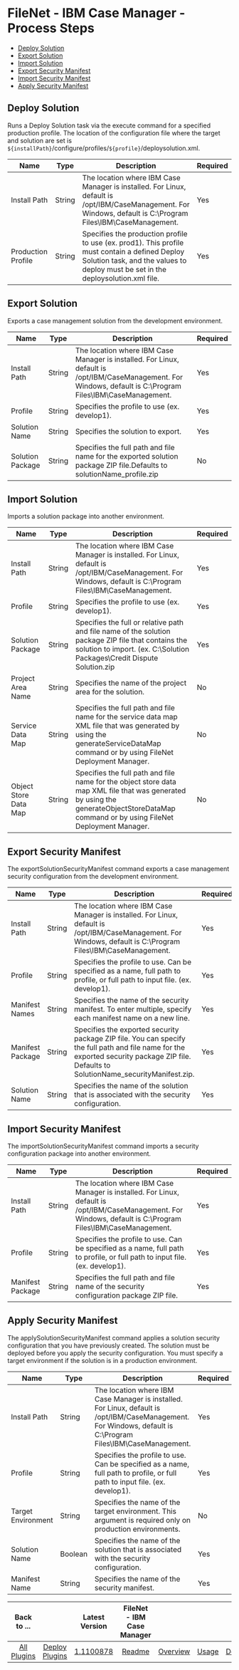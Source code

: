 
# FileNet - IBM Case Manager - Process Steps


* [Deploy Solution](#deploy)
* [Export Solution](#export_solution)
* [Import Solution](#import_solution)
* [Export Security Manifest](#export_security)
* [Import Security Manifest](#import_security)
* [Apply Security Manifest](#apply_security)


## Deploy Solution

Runs a Deploy Solution task via the execute command for a specified production profile. The location of the configuration file where the target and solution are set is ``${installPath}``/configure/profiles/``${profile}``/deploysolution.xml.


| Name | Type | Description                                                                                                          | Required |
| ---- | ---- | -------------------------------------------------------------------------------------------------------------------- | -------- |
| Install Path | String | The location where IBM Case Manager is installed. For Linux, default is /opt/IBM/CaseManagement. For Windows, default is C:\Program Files\IBM\CaseManagement. | Yes |
| Production Profile | String | Specifies the production profile to use (ex. prod1). This profile must contain a defined Deploy Solution task, and the values to deploy must be set in the deploysolution.xml file. | Yes |

## Export Solution

Exports a case management solution from the development environment.



| Name | Type | Description                                                                                                          | Required |
| ---- | ---- | -------------------------------------------------------------------------------------------------------------------- | -------- |
| Install Path | String | The location where IBM Case Manager is installed. For Linux, default is /opt/IBM/CaseManagement. For Windows, default is C:\Program Files\IBM\CaseManagement. | Yes |
| Profile | String | Specifies the profile to use (ex. develop1). | Yes |
| Solution Name | String | Specifies the solution to export. | Yes |
| Solution Package | String | Specifies the full path and file name for the exported solution package ZIP file.Defaults to solutionName\_profile.zip | No |

## Import Solution

Imports a solution package into another environment.



| Name | Type | Description                                                                                                          | Required |
| ---- | ---- | -------------------------------------------------------------------------------------------------------------------- | -------- |
| Install Path | String | The location where IBM Case Manager is installed. For Linux, default is /opt/IBM/CaseManagement. For Windows, default is C:\Program Files\IBM\CaseManagement. | Yes |
| Profile | String | Specifies the profile to use (ex. develop1). | Yes |
| Solution Package | String | Specifies the full or relative path and file name of the solution package ZIP file that contains the solution to import. (ex. C:\Solution Packages\Credit Dispute Solution.zip | Yes |
| Project Area Name | String | Specifies the name of the project area for the solution. | No |
| Service Data Map | String | Specifies the full path and file name for the service data map XML file that was generated by using the generateServiceDataMap command or by using FileNet Deployment Manager. | No |
| Object Store Data Map | String | Specifies the full path and file name for the object store data map XML file that was generated by using the generateObjectStoreDataMap command or by using FileNet Deployment Manager. | No |

## Export Security Manifest

The exportSolutionSecurityManifest command exports a case management security configuration from the development environment.



| Name | Type | Description                                                                                                          | Required |
| ---- | ---- | -------------------------------------------------------------------------------------------------------------------- | -------- |
| Install Path | String | The location where IBM Case Manager is installed. For Linux, default is /opt/IBM/CaseManagement. For Windows, default is C:\Program Files\IBM\CaseManagement. | Yes |
| Profile | String | Specifies the profile to use. Can be specified as a name, full path to profile, or full path to input file. (ex. develop1). | Yes |
| Manifest Names | String | Specifies the name of the security manifest. To enter multiple, specify each manifest name on a new line. | Yes |
| Manifest Package | String | Specifies the exported security package ZIP file. You can specify the full path and file name for the exported security package ZIP file. Defaults to SolutionName\_securityManifest.zip. | Yes |
| Solution Name | String | Specifies the name of the solution that is associated with the security configuration. | Yes |

## Import Security Manifest

The importSolutionSecurityManifest command imports a security configuration package into another environment.


| Name | Type | Description                                                                                                          | Required |
| ---- | ---- | -------------------------------------------------------------------------------------------------------------------- | -------- |
| Install Path | String | The location where IBM Case Manager is installed. For Linux, default is /opt/IBM/CaseManagement. For Windows, default is C:\Program Files\IBM\CaseManagement. | Yes |
| Profile | String | Specifies the profile to use. Can be specified as a name, full path to profile, or full path to input file. (ex. develop1). | Yes |
| Manifest Package | String | Specifies the full path and file name of the security configuration package ZIP file. | Yes |

## Apply Security Manifest

The applySolutionSecurityManifest command applies a solution security configuration that you have previously created. The solution must be deployed before you apply the security configuration. You must specify a target environment if the solution is in a production environment.


| Name | Type | Description                                                                                                          | Required |
| ---- | ---- | -------------------------------------------------------------------------------------------------------------------- | -------- |
| Install Path | String | The location where IBM Case Manager is installed. For Linux, default is /opt/IBM/CaseManagement. For Windows, default is C:\Program Files\IBM\CaseManagement. | Yes |
| Profile | String | Specifies the profile to use. Can be specified as a name, full path to profile, or full path to input file. (ex. develop1). | Yes |
| Target Environment | String | Specifies the name of the target environment. This argument is required only on production environments. | No |
| Solution Name | Boolean | Specifies the name of the solution that is associated with the security configuration. | Yes |
| Manifest Name | String | Specifies the name of the security manifest. | Yes |



|Back to ...||Latest Version|FileNet - IBM Case Manager ||||
| :---: | :---: | :---: | :---: | :---: | :---: | :---: |
|[All Plugins](../../index.md)|[Deploy Plugins](../README.md)|[1.1100878](https://raw.githubusercontent.com/UrbanCode/IBM-UCD-PLUGINS/main/files/FileNet-CaseManager/FileNet-CaseManager-1.1100878.zip)|[Readme](README.md)|[Overview](overview.md)|[Usage](usage.md)|[Downloads](downloads.md)|
